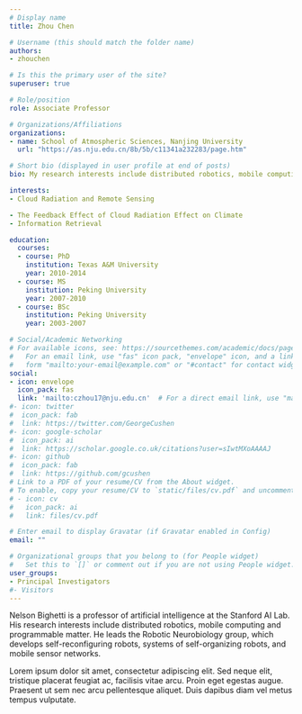 ```yaml
---
# Display name
title: Zhou Chen

# Username (this should match the folder name)
authors:
- zhouchen

# Is this the primary user of the site?
superuser: true

# Role/position
role: Associate Professor

# Organizations/Affiliations
organizations:
- name: School of Atmospheric Sciences, Nanjing University
  url: "https://as.nju.edu.cn/8b/5b/c11341a232283/page.htm"

# Short bio (displayed in user profile at end of posts)
bio: My research interests include distributed robotics, mobile computing and programmable matter.

interests:
- Cloud Radiation and Remote Sensing

- The Feedback Effect of Cloud Radiation Effect on Climate
- Information Retrieval

education:
  courses:
  - course: PhD
    institution: Texas A&M University
    year: 2010-2014
  - course: MS
    institution: Peking University
    year: 2007-2010
  - course: BSc
    institution: Peking University
    year: 2003-2007

# Social/Academic Networking
# For available icons, see: https://sourcethemes.com/academic/docs/page-builder/#icons
#   For an email link, use "fas" icon pack, "envelope" icon, and a link in the
#   form "mailto:your-email@example.com" or "#contact" for contact widget.
social:
- icon: envelope
  icon_pack: fas
  link: 'mailto:czhou17@nju.edu.cn'  # For a direct email link, use "mailto:test@example.org".
#- icon: twitter
#  icon_pack: fab
#  link: https://twitter.com/GeorgeCushen
#- icon: google-scholar
#  icon_pack: ai
#  link: https://scholar.google.co.uk/citations?user=sIwtMXoAAAAJ
#- icon: github
#  icon_pack: fab
#  link: https://github.com/gcushen
# Link to a PDF of your resume/CV from the About widget.
# To enable, copy your resume/CV to `static/files/cv.pdf` and uncomment the lines below.
# - icon: cv
#   icon_pack: ai
#   link: files/cv.pdf

# Enter email to display Gravatar (if Gravatar enabled in Config)
email: ""

# Organizational groups that you belong to (for People widget)
#   Set this to `[]` or comment out if you are not using People widget.
user_groups:
- Principal Investigators
#- Visitors
---
```


Nelson Bighetti is a professor of artificial intelligence at the Stanford AI Lab. His research interests include distributed robotics, mobile computing and programmable matter. He leads the Robotic Neurobiology group, which develops self-reconfiguring robots, systems of self-organizing robots, and mobile sensor networks.

Lorem ipsum dolor sit amet, consectetur adipiscing elit. Sed neque elit, tristique placerat feugiat ac, facilisis vitae arcu. Proin eget egestas augue. Praesent ut sem nec arcu pellentesque aliquet. Duis dapibus diam vel metus tempus vulputate.
